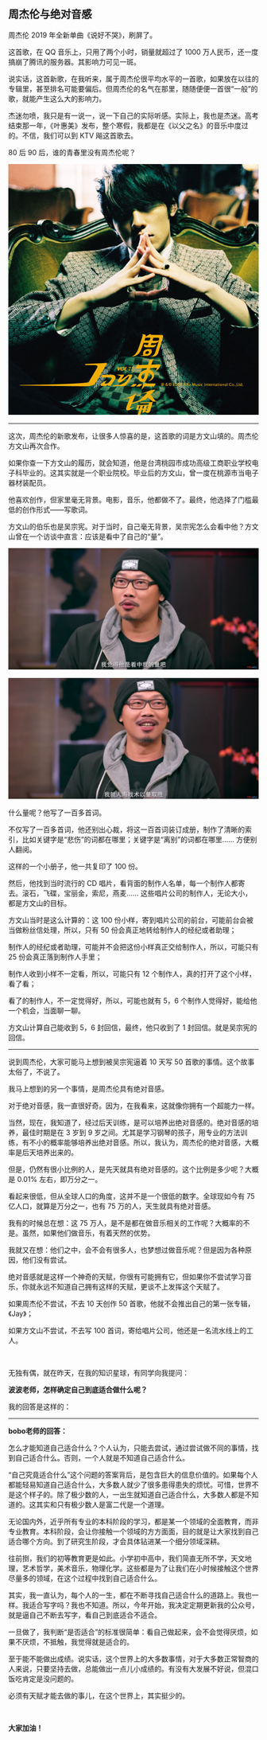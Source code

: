 ## 周杰伦与绝对音感

周杰伦 2019 年全新单曲《说好不哭》，刷屏了。

这首歌，在 QQ 音乐上，只用了两个小时，销量就超过了 1000 万人民币，还一度搞崩了腾讯的服务器。其影响力可见一斑。

说实话，这首新歌，在我听来，属于周杰伦很平均水平的一首歌，如果放在以往的专辑里，甚至排名可能要偏后。但周杰伦的名气在那里，随随便便一首很“一般”的歌，就能产生这么大的影响力。

杰迷勿喷，我只是有一说一，说一下自己的实际听感。实际上，我也是杰迷。高考结束那一年，《叶惠美》发布，整个寒假，我都是在《以父之名》的音乐中度过的。不信，我们可以到 KTV 飚这首歌去。

80 后 90 后，谁的青春里没有周杰伦呢？

![yehuimei](yehuimei.jpg)

---

这次，周杰伦的新歌发布，让很多人惊喜的是，这首歌的词是方文山填的。周杰伦方文山再次合作。

如果你查一下方文山的履历，就会知道，他是台湾桃园市成功高级工商职业学校电子科毕业的。这其实就是一个职业院校。毕业后的方文山，曾一度在桃源市当电子器材装配员。

他喜欢创作，但家里毫无背景。电影，音乐，他都做不了。最终，他选择了门槛最低的创作形式——写歌词。

方文山的伯乐也是吴宗宪。对于当时，自己毫无背景，吴宗宪怎么会看中他？方文山曾在一个访谈中直言：应该是看中了自己的“量”。

![fangwenshan](fangwenshan.png)

![fangwenshan2](fangwenshan2.png)

什么量呢？他写了一百多首词。

不仅写了一百多首词，他还别出心裁，将这一百首词装订成册，制作了清晰的索引，比如关键字是“悲伤”的词都在哪里；关键字是“离别”的词都在哪里...... 方便别人翻阅。

这样的一个小册子，他一共复印了 100 份。

然后，他找到当时流行的 CD 唱片，看背面的制作人名单，每一个制作人都寄去。滚石，飞碟，宝丽金，索尼，燕麦...... 这些唱片公司的制作人，无论大小，都是方文山的目标。

方文山当时是这么计算的：这 100 份小样，寄到唱片公司的前台，可能前台会被当做粉丝信处理，所以，只有 50 份会真正地转给制作人的经纪或者助理；

制作人的经纪或者助理，可能并不会把这份小样真正交给制作人，所以，可能只有 25 份会真正落到制作人手里；

制作人收到小样不一定看，所以，可能只有 12 个制作人，真的打开了这个小样，看了看；

看了的制作人，不一定觉得好，所以，可能也就有 5，6 个制作人觉得好，能给他一个机会，当面聊一聊。

方文山计算自己能收到 5，6 封回信，最终，他只收到了 1 封回信。就是吴宗宪的回信。

---

说到周杰伦，大家可能马上想到被吴宗宪逼着 10 天写 50 首歌的事情。这个故事太俗了，不说了。

我马上想到的另一个事情，是周杰伦具有绝对音感。

对于绝对音感，我一直很好奇。因为，在我看来，这就像你拥有一个超能力一样。

当然，现在，我知道了，经过后天训练，是可以培养出绝对音感的。绝对音感的培养，最佳时期是在 3 岁到 9 岁之间。尤其是学习钢琴的孩子，用专业的方法训练，有不小的概率能够培养出绝对音感。所以，我认为，周杰伦的绝对音感，大概率是后天培养出来的。

但是，仍然有很小比例的人，是先天就具有绝对音感的。这个比例是多少呢？大概是 0.01% 左右，即万分之一。

看起来很低，但从全球人口的角度，这并不是一个很低的数字。全球现如今有 75 亿人口，就算是万分之一，也有 75 万的人，天生就具有绝对音感。

我有的时候总在想：这 75 万人，是不是都在做音乐相关的工作呢？大概率的不是。虽然，如果他们做音乐，有着天然的优势。

我就又在想：他们之中，会不会有很多人，也梦想过做音乐呢？但是因为各种原因，他们没有尝试。

绝对音感就是这样一个神奇的天赋，你很有可能拥有它，但如果你不尝试学习音乐，你就永远不知道自己拥有这样的天赋，更谈不上发挥这个天赋了。

如果周杰伦不尝试，不去 10 天创作 50 首歌，他就不会推出自己的第一张专辑，《Jay》；

如果方文山不尝试，不去写 100 首词，寄给唱片公司，他还是一名流水线上的工人。

<br/>

无独有偶，就在昨天，在我的知识星球，有同学向我提问：

**波波老师，怎样确定自己到底适合做什么呢？**

我的回答是这样的：

---

**bobo老师的回答：**

怎么才能知道自己适合什么？个人认为，只能去尝试，通过尝试做不同的事情，找到自己适合什么。否则，一个人就是不知道自己适合什么。

“自己究竟适合什么”这个问题的答案背后，是包含巨大的信息价值的。如果每个人都能轻易知道自己适合什么，大多数人就少了很多患得患失的烦忧。可惜，世界不是这个样子的。除了极少数的人，一出生就知道自己适合什么，大多数人都是不知道的。这其实和只有极少数人是富二代是一个道理。

无论国内外，近乎所有专业的本科阶段的学习，都是某一个领域的全面教育，而非专业教育。本科阶段，会让你接触一个领域的方方面面，目的就是让大家找到自己适合哪个方向。到了研究生阶段，才会具体钻进某一个细分领域深耕。

往前捯，我们的初等教育更是如此。小学初中高中，我们简直无所不学，天文地理，艺术哲学，美术音乐，物理化学。这些都是为了让我们在小时候接触这个世界尽量多的领域，在这个过程中找到自己适合什么。

其实，我一直认为，每个人的一生，都在不断寻找自己适合什么的道路上。我也一样。我适合写字吗？我也不知道。所以，今年开始，我决定定期更新我的公众号，就是逼自己不断去写字，看自己到底适合不适合。

一旦做了，我判断“是否适合”的标准很简单：看自己做起来，会不会觉得厌烦，如果不厌烦，不抵触，我觉得就是适合的。

至于能不能做出成绩。说实话，这个世界上的大多数事情，对于大多数正常智商的人来说，只要坚持去做，总能做出一点儿小成绩的。有没有大发展不好说，但混口饭吃肯定是没问题的。

必须有天赋才能去做的事儿，在这个世界上，其实挺少的。

<br/>

**大家加油！**